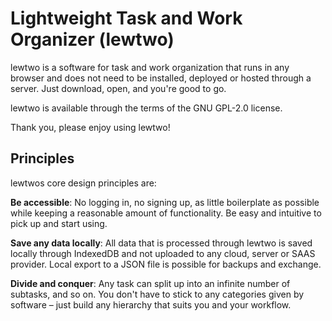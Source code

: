 # Lightweight Task and Work Organizer (lewtwo)

lewtwo is a software for task and work organization that runs in any browser and does not need to be installed, deployed or hosted through a server. Just download, open, and you're good to go.

lewtwo is available through the terms of the GNU GPL-2.0 license.

Thank you, please enjoy using lewtwo!

## Principles
lewtwos core design principles are:

**Be accessible**: No logging in, no signing up, as little boilerplate as possible while keeping a reasonable amount of functionality. Be easy and intuitive to pick up and start using.

**Save any data locally**: All data that is processed through lewtwo is saved locally through IndexedDB and not uploaded to any cloud, server or SAAS provider. Local export to a JSON file is possible for backups and exchange.

**Divide and conquer**: Any task can split up into an infinite number of subtasks, and so on. You don't have to stick to any categories given by software &ndash; just build any hierarchy that suits you and your workflow.
